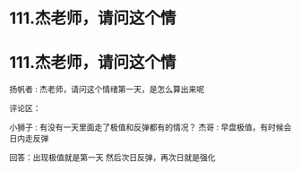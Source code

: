 # 111.杰老师，请问这个情

# 111.杰老师，请问这个情

扬帆者 : 杰老师，请问这个情绪第一天，是怎么算出来呢

评论区：

小狮子 : 有没有一天里面走了极值和反弹都有的情况？ 杰哥 : 早盘极值，有时候会日内走反弹

回答：出现极值就是第一天 然后次日反弹，再次日就是强化